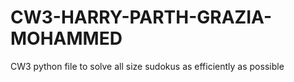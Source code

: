 # CW3-HARRY-PARTH-GRAZIA-MOHAMMED
CW3 python file to solve all size sudokus as efficiently as possible
